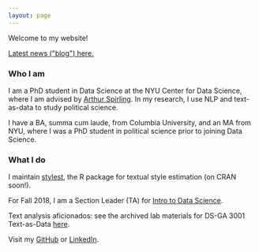 ```yaml
---
layout: page
---
```


Welcome to my website!

<a href="blog/">Latest news ("blog") here.</a>

<h3>Who I am</h3>

I am a PhD student in Data Science at the NYU Center for Data Science, where I am advised by <a href="https://www.nyu.edu/projects/spirling/">Arthur Spirling</a>. In my research, I use NLP and text-as-data to study political science.

I have a BA, summa cum laude, from Columbia University, and an MA from NYU, where I was a PhD student in political science prior to joining Data Science.

<h3>What I do</h3>

I maintain <a href="https://github.com/leslie-huang/stylest">stylest</a>, the R package for textual style estimation (on CRAN soon!).

For Fall 2018, I am a Section Leader (TA) for <a href="https://github.com/briandalessandro/DataScienceCourse">Intro to Data Science</a>.

Text analysis aficionados: see the archived lab materials for DS-GA 3001 Text-as-Data <a href="text-as-data-lab/">here</a>.

Visit my <a href="https://github.com/leslie-huang">GitHub</a> or <a href="https://www.linkedin.com/in/huangleslie">LinkedIn</a>.
